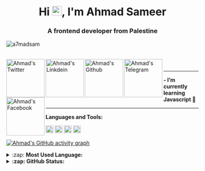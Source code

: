 <h1 align="center">Hi <a href="https://www.gautamkrishnar.com/"><img src="https://media.giphy.com/media/hvRJCLFzcasrR4ia7z/giphy.gif" width="25px"></a>, I'm Ahmad Sameer</h1>
<h3 align="center">A frontend developer from Palestine</h3>
<p align="left"> <img src="https://komarev.com/ghpvc/?username=a7madsam&label=Profile%20views&color=0e75b6&style=flat" alt="a7madsam" /> </p>
  <br/>
  <a href="https://twitter.com/l7model">
  <img align="left" alt="Ahmad's Twitter" width="100px" src="https://img.shields.io/badge/<A7MADSAM>-%231DA1F2.svg?style=for-the-badge&logo=Twitter&logoColor=white" />
	</a>
	<a href="https://www.linkedin.com/in/a7madsameer/">
	<img align="left" alt="Ahmad's Linkdein" width="100px" src="https://img.shields.io/badge/linkedin-%230077B5.svg?style=for-the-badge&logo=linkedin&logoColor=white" />
	</a>
	<a href="https://github.com/a7madsam">
	<img align="left" alt="Ahmad's Github" width="100px" src="https://img.shields.io/badge/github-%23121011.svg?style=for-the-badge&logo=github&logoColor=white" />
	</a>
	<a href="https://t.me/a7madsam">
	<img align="left" alt="Ahmad's Telegram" width="100px" src="https://img.shields.io/badge/Telegram-2CA5E0?style=for-the-badge&logo=telegram&logoColor=white" />
	</a>
	<a href="https://www.facebook.com/ansa.al3alam/">
	<img align="left" alt="Ahmad's Facebook" width="100px" src="https://img.shields.io/badge/Facebook-%231877F2.svg?style=for-the-badge&logo=Facebook&logoColor=white" />
	</a>
	<br>
  <hr>
  <b> - I’m currently learning Javascript 🌱</b>
  <hr>

**Languages and Tools:**

<code><img height="20" src="https://img.shields.io/badge/html5-%23E34F26.svg?style=for-the-badge&logo=html5&logoColor=white"></code>
<code><img height="20" src="https://img.shields.io/badge/css3-%231572B6.svg?style=for-the-badge&logo=css3&logoColor=white"></code>
<code><img height="20" src="https://img.shields.io/badge/javascript-%23323330.svg?style=for-the-badge&logo=javascript&logoColor=%23F7DF1E"></code>
<code><img height="20" src="https://img.shields.io/badge/react-%2320232a.svg?style=for-the-badge&logo=react&logoColor=%2361DAFB"></code>

[![Ahmad's GitHub activity graph](https://activity-graph.herokuapp.com/graph?username=a7madsam&&theme=xcode)](https://github.com/a7madsam)


<details>
	<summary>:zap: <b>Most Used Language:</b></summary>
<a href="https://github.com/a7madsam">
  <img width="370px" align="center" src="https://github-readme-stats.vercel.app/api/top-langs/?username=a7madsam&theme=tokyonight&hide_langs_below=1" />
</a>
</details>

<details>
	<summary><b>:zap: GitHub Status:</b></summary>

 <a href="https://github.com/a7madsam">
 <img width="500px" align="center" src="https://github-readme-stats.vercel.app/api?username=a7madsam&show_icons=true&theme=tokyonight&line_height=27" alt="Ahmad's github stats"/>
</a>
</details>


	

